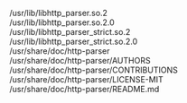 /usr/lib/libhttp\_parser.so.2  
/usr/lib/libhttp\_parser.so.2.0  
/usr/lib/libhttp\_parser\_strict.so.2  
/usr/lib/libhttp\_parser\_strict.so.2.0  
/usr/share/doc/http-parser  
/usr/share/doc/http-parser/AUTHORS  
/usr/share/doc/http-parser/CONTRIBUTIONS  
/usr/share/doc/http-parser/LICENSE-MIT  
/usr/share/doc/http-parser/README.md  
